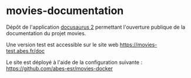 # movies-documentation

Dépôt de l'application [docusaurus 2](https://docusaurus.io/) permettant l'ouverture publique de la documentation du projet movies.

Une version test est accessible sur le site web https://movies-test.abes.fr/doc

Le site est déployé à l'aide de la configuration suivante :  
https://github.com/abes-esr/movies-docker
 
